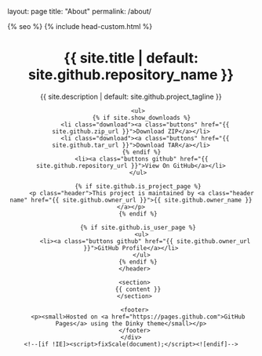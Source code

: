layout: page
title: "About"
permalink: /about/

<!doctype html>
<html lang="{{ site.lang | default: "en-US" }}">
  <head>
    <meta charset="utf-8">
    <meta http-equiv="X-UA-Compatible" content="IE=edge">

{% seo %}
    <link rel="stylesheet" href="{{ '/assets/css/style.css?v=' | append: site.github.build_revision | relative_url }}">
    <script src="{{ '/assets/js/scale.fix.js' | relative_url }}"></script>
    <meta name="viewport" content="width=device-width, initial-scale=1, user-scalable=no">
    <!--[if lt IE 9]>
    <script src="//html5shiv.googlecode.com/svn/trunk/html5.js"></script>
    <![endif]-->
    {% include head-custom.html %}
  </head>
  <body>
    <div class="wrapper">
      <header>
        <h1 class="header">{{ site.title | default: site.github.repository_name }}</h1>
        <p class="header">{{ site.description | default: site.github.project_tagline }}</p>

        <ul>
          {% if site.show_downloads %}
            <li class="download"><a class="buttons" href="{{ site.github.zip_url }}">Download ZIP</a></li>
            <li class="download"><a class="buttons" href="{{ site.github.tar_url }}">Download TAR</a></li>
          {% endif %}
          <li><a class="buttons github" href="{{ site.github.repository_url }}">View On GitHub</a></li>
        </ul>

        {% if site.github.is_project_page %}
          <p class="header">This project is maintained by <a class="header name" href="{{ site.github.owner_url }}">{{ site.github.owner_name }}</a></p>
        {% endif %}

        {% if site.github.is_user_page %}
          <ul>
            <li><a class="buttons github" href="{{ site.github.owner_url }}">GitHub Profile</a></li>
          </ul>
        {% endif %}
      </header>

      <section>
        {{ content }}
      </section>

      <footer>
        <p><small>Hosted on <a href="https://pages.github.com">GitHub Pages</a> using the Dinky theme</small></p>
      </footer>
    </div>
    <!--[if !IE]><script>fixScale(document);</script><![endif]-->
  </body>
</html>
